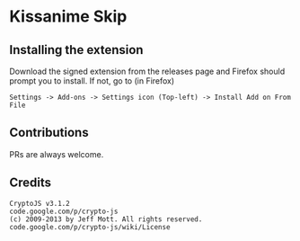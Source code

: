 # Kissanime Skip

## Installing the extension 
Download the signed extension from the releases page and Firefox should prompt you to install.
If not, go to (in Firefox)

`Settings -> Add-ons -> Settings icon (Top-left) -> Install Add on From File` 

## Contributions
PRs are always welcome.

## Credits
    CryptoJS v3.1.2
    code.google.com/p/crypto-js
    (c) 2009-2013 by Jeff Mott. All rights reserved.
    code.google.com/p/crypto-js/wiki/License

